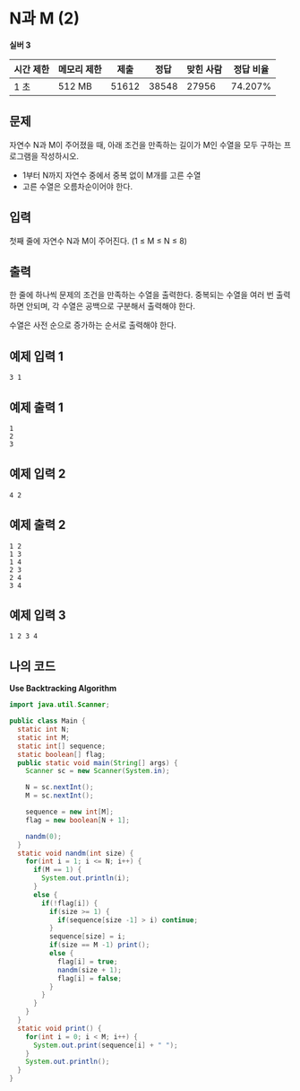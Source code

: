 # N과 M (2)

**실버 3**

|시간 제한	|메모리 제한|	제출	|정답|	맞힌 사람|	정답 비율|
|---|---|---|---|---|---|
|1 초|	512 MB	|51612	|38548|	27956|	74.207%|

## 문제

자연수 N과 M이 주어졌을 때, 아래 조건을 만족하는 길이가 M인 수열을 모두 구하는 프로그램을 작성하시오.

- 1부터 N까지 자연수 중에서 중복 없이 M개를 고른 수열
- 고른 수열은 오름차순이어야 한다.

## 입력

첫째 줄에 자연수 N과 M이 주어진다. (1 ≤ M ≤ N ≤ 8)

## 출력

한 줄에 하나씩 문제의 조건을 만족하는 수열을 출력한다. 중복되는 수열을 여러 번 출력하면 안되며, 각 수열은 공백으로 구분해서 출력해야 한다.

수열은 사전 순으로 증가하는 순서로 출력해야 한다.

## 예제 입력 1

```
3 1
```

## 예제 출력 1

```
1
2
3
```

## 예제 입력 2

```
4 2
```

## 예제 출력 2

```
1 2
1 3
1 4
2 3
2 4
3 4
```

## 예제 입력 3

```
1 2 3 4
```

## 나의 코드

**Use Backtracking Algorithm**

```java
import java.util.Scanner;

public class Main {
  static int N;
  static int M;
  static int[] sequence;
  static boolean[] flag;
  public static void main(String[] args) {
    Scanner sc = new Scanner(System.in);

    N = sc.nextInt();
    M = sc.nextInt();

    sequence = new int[M];
    flag = new boolean[N + 1];

    nandm(0);
  }
  static void nandm(int size) {
    for(int i = 1; i <= N; i++) {
      if(M == 1) {
        System.out.println(i);
      }
      else {
        if(!flag[i]) {
          if(size >= 1) {
            if(sequence[size -1] > i) continue;
          }
          sequence[size] = i;
          if(size == M -1) print();
          else {
            flag[i] = true;
            nandm(size + 1);
            flag[i] = false;
          }
        }
      }
    }
  }
  static void print() {
    for(int i = 0; i < M; i++) {
      System.out.print(sequence[i] + " ");
    }
    System.out.println();
  }
}

```